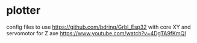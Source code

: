 # plotter
config files to use https://github.com/bdring/Grbl_Esp32
with core XY and servomotor for Z axe
https://www.youtube.com/watch?v=4DgTA9fKmQI

